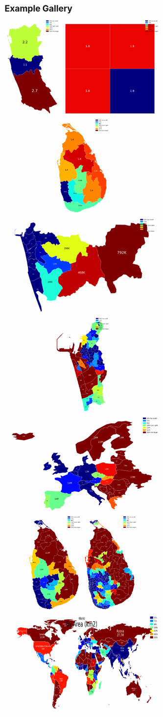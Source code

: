 # Example Gallery

<p align="center">
  <img src="examples/build_from_ents/output/animated.gif" height="320px" />
  <img src="examples/build_from_polygons/output/animated.gif" height="320px" />
  <img src="examples/build_from_topojson/output/animated.gif" height="320px" />
  <img src="examples/cmb_pds_by_population/output/animated.gif" height="320px" />
  <img src="examples/cmc_gnds_by_population/output/animated.gif" height="320px" />
  <img src="examples/europe_by_gdp_md_est/output/animated.gif" height="320px" />
  <img src="examples/lk_districts_by_population/output/animated.gif" height="320px" />
  <img src="examples/lk_pds_by_electors/output/animated.gif" height="320px" />
  <img src="examples/world_countries_by_population/output/animated.gif" height="320px" />
</p>
